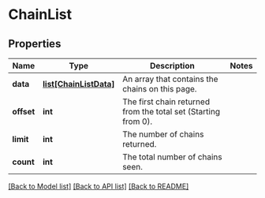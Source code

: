 # ChainList

## Properties
Name | Type | Description | Notes
------------ | ------------- | ------------- | -------------
**data** | [**list[ChainListData]**](ChainListData.md) | An array that contains the chains on this page. | 
**offset** | **int** | The first chain returned from the total set (Starting from 0). | 
**limit** | **int** | The number of chains returned. | 
**count** | **int** | The total number of chains seen. | 

[[Back to Model list]](../README.md#documentation-for-models) [[Back to API list]](../README.md#documentation-for-api-endpoints) [[Back to README]](../README.md)


